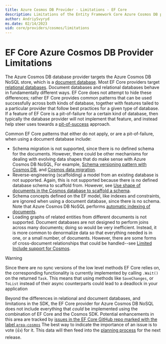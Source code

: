 ```yaml
---
title: Azure Cosmos DB Provider - Limitations - EF Core
description: Limitations of the Entity Framework Core Azure Cosmos DB provider as compared to other providers
author: AndriySvyryd
ms.date: 02/14/2023
uid: core/providers/cosmos/limitations
---
```

# EF Core Azure Cosmos DB Provider Limitations

The Azure Cosmos DB database provider targets the Azure Cosmos DB NoSQL store, which is a [document database](https://en.wikipedia.org/wiki/Document-oriented_database). Most EF Core providers target [relational databases](https://en.wikipedia.org/wiki/Relational_database). Document databases and relational databases behave in fundamentally different ways. EF Core does not attempt to hide these differences; rather EF Core provides common patterns that can be used successfully across both kinds of database, together with features tailed to a particular provider that follow best practices for a given type of database. If a feature of EF Core is a pit-of-failure for a certain kind of database, then typically the database provider will not implement that feature, and instead help steer uses towards a [pit-of-success](/archive/blogs/brada/the-pit-of-success) approach.

Common EF Core patterns that either do not apply, or are a pit-of-failure, when using a document database include:

- Schema migration is not supported, since there is no defined schema for the documents. However, there could be other mechanisms for dealing with evolving data shapes that do make sense with Azure Cosmos DB NoSQL, For example, [Schema versioning pattern with Cosmos DB](https://github.com/dotnet/efcore/issues/23753), and [Cosmos data migration](https://github.com/dotnet/efcore/issues/11099).
- Reverse-engineering (scaffolding) a model from an existing database is not supported. Again, this is not supported because there is no defined database schema to scaffold from. However, see [Use shape of documents in the Cosmos database to scaffold a schema](https://github.com/dotnet/efcore/issues/30290).
- Schema concepts defined on the EF model, like indexes and constraints, are ignored when using a document database, since there is no schema. Note that Azure Cosmos DB NoSQL performs [automatic indexing of documents](/azure/cosmos-db/index-overview).
- Loading graphs of related entities from different documents is not supported. Document databases are not designed to perform joins across many documents; doing so would be very inefficient. Instead, it is more common to denormalize data so that everything needed is in one, or a small number, of documents. However, there are some forms of cross-document relationships that could be handled--see [Limited Include support for Cosmos](https://github.com/dotnet/efcore/issues/16920#issuecomment-989721078).

> [!WARNING]
> Since there are no sync versions of the low level methods EF Core relies on, the corresponding functionality is currently implemented by calling `.Wait()` on the returned `Task`. This means that using methods like `SaveChanges`, or `ToList` instead of their async counterparts could lead to a deadlock in your application

Beyond the differences in relational and document databases, and limitations in the SDK, the EF Core provider for Azure Cosmos DB NoSQL does not include everything that _could_ be implemented using the combination of EF Core and the Cosmos SDK. Potential enhancements in this area are tracked by [issues in the EF Core GitHub repo marked with the label `area-cosmos`](https://github.com/dotnet/efcore/issues?q=is%3Aopen+is%3Aissue+label%3Aarea-cosmos+sort%3Areactions-%2B1-desc+label%3Atype-enhancement) The best way to indicate the importance of an issue is to vote (👍) for it. This data will then feed into the [planning process](xref:core/what-is-new/release-planning) for the next release.
